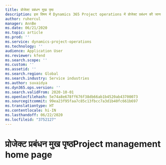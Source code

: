 ```yaml
---
title: प्रोजेक्ट प्रबंधन मुख पृष्ठ
description: इस विषय में Dynamics 365 Project operations में प्रोजेक्ट प्रबंधन की जानकारी दी गई है.
author: ruhercul
manager: AnnBe
ms.date: 06/21/2020
ms.topic: article
ms.prod: ''
ms.service: dynamics-project-operations
ms.technology: ''
audience: Application User
ms.reviewer: kfend
ms.search.scope: ''
ms.custom: ''
ms.assetid: ''
ms.search.region: Global
ms.search.industry: Service industries
ms.author: suvaidya
ms.dyn365.ops.version: ''
ms.search.validFrom: 2020-10-01
ms.openlocfilehash: 5e74a8e678ff676f38db66ab1b4520ab43700073
ms.sourcegitcommit: 99ea23f95faa7c85c13fbcc7a3d1b40fc661b697
ms.translationtype: HT
ms.contentlocale: hi-IN
ms.lasthandoff: 06/22/2020
ms.locfileid: "3752127"
---
```

# <a name="project-management-home-page"></a><span data-ttu-id="895de-103">प्रोजेक्ट प्रबंधन मुख पृष्ठ</span><span class="sxs-lookup"><span data-stu-id="895de-103">Project management home page</span></span>
